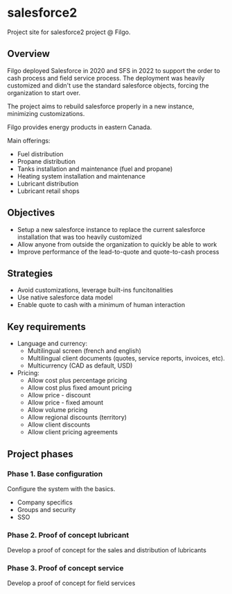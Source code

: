 # salesforce2
Project site for salesforce2 project @ Filgo. 

## Overview
Filgo deployed Salesforce in 2020 and SFS in 2022 to support the order to cash process and field service process. 
The deployment was heavily customized and didn't use the standard salesforce objects, forcing the organization to start over. 

The project aims to rebuild salesforce properly in a new instance, minimizing customizations.  

Filgo provides energy products in eastern Canada. 

Main offerings:
- Fuel distribution
- Propane distribution
- Tanks installation and maintenance (fuel and propane)
- Heating system installation and maintenance
- Lubricant distribution
- Lubricant retail shops


## Objectives
- Setup a new salesforce instance to replace the current salesforce installation that was too heavily customized
- Allow anyone from outside the organization to quickly be able to work
- Improve performance of the lead-to-quote and quote-to-cash process 

## Strategies
- Avoid customizations, leverage built-ins funcitonalities
- Use native salesforce data model
- Enable quote to cash with a minimum of human interaction

## Key requirements
- Language and currency:
  - Multilingual screen (french and english)
  - Multilingual client documents (quotes, service reports, invoices, etc). 
  - Multicurrency (CAD as default, USD)
- Pricing:
  - Allow cost plus percentage pricing
  - Allow cost plus fixed amount pricing
  - Allow price - discount
  - Allow price - fixed amount
  - Allow volume pricing
  - Allow regional discounts (territory)
  - Allow client discounts
  - Allow client pricing agreements

## Project phases
### Phase 1. Base configuration
Configure the system with the basics.
- Company specifics
- Groups and security
- SSO

### Phase 2. Proof of concept lubricant
Develop a proof of concept for the sales and distribution of lubricants

### Phase 3. Proof of concept service
Develop a proof of concept for field services

